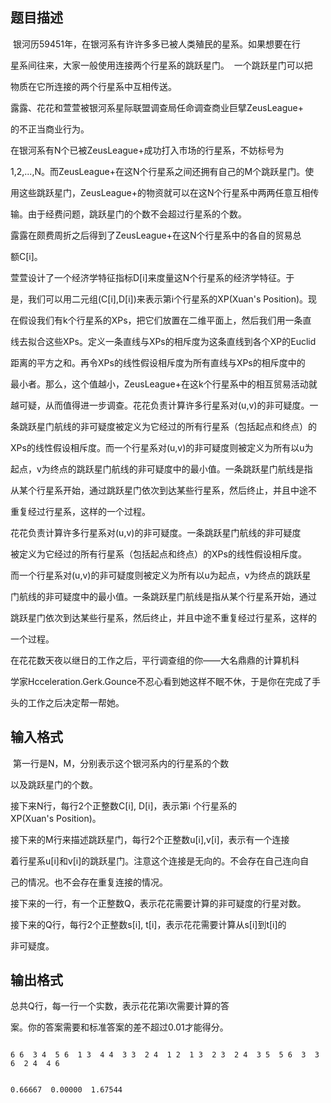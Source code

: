 ## 题目描述

<p> 银河历59451年，在银河系有许许多多已被人类殖民的星系。如果想要在行</p>
<div>
 星系间往来，大家一般使用连接两个行星系的跳跃星门。  一个跳跃星门可以把
</div>
<div>
 物质在它所连接的两个行星系中互相传送。
</div>
<div>
 露露、花花和萱萱被银河系星际联盟调查局任命调查商业巨擘ZeusLeague+
</div>
<div>
 的不正当商业行为。
</div>
<div>
 在银河系有N个已被ZeusLeague+成功打入市场的行星系，不妨标号为
</div>
<div>
 1,2,...,N。而ZeusLeague+在这N个行星系之间还拥有自己的M个跳跃星门。使
</div>
<div>
 用这些跳跃星门，ZeusLeague+的物资就可以在这N个行星系中两两任意互相传
</div>
<div>
 输。由于经费问题，跳跃星门的个数不会超过行星系的个数。
</div>
<div>
 露露在颇费周折之后得到了ZeusLeague+在这N个行星系中的各自的贸易总
</div>
<div>
 额C[i]。
</div>
<div>
 萱萱设计了一个经济学特征指标D[i]来度量这N个行星系的经济学特征。于
</div>
<div>
 是，我们可以用二元组(C[i],D[i])来表示第i个行星系的XP(Xuan's Position)。现
</div>
<div>
 在假设我们有k个行星系的XPs，把它们放置在二维平面上，然后我们用一条直
</div>
<div>
 线去拟合这些XPs。定义一条直线与XPs的相斥度为这条直线到各个XP的Euclid
</div>
<div>
 距离的平方之和。再令XPs的线性假设相斥度为所有直线与XPs的相斥度中的
</div>
<div>
 最小者。那么，这个值越小，ZeusLeague+在这k个行星系中的相互贸易活动就
</div>
<div>
 越可疑，从而值得进一步调查。花花负责计算许多行星系对(u,v)的非可疑度。一
</div>
<div>
 条跳跃星门航线的非可疑度被定义为它经过的所有行星系（包括起点和终点）的
</div>
<div>
 XPs的线性假设相斥度。而一个行星系对(u,v)的非可疑度则被定义为所有以u为
</div>
<div>
 起点，v为终点的跳跃星门航线的非可疑度中的最小值。一条跳跃星门航线是指
</div>
<div>
 从某个行星系开始，通过跳跃星门依次到达某些行星系，然后终止，并且中途不
</div>
<div>
 重复经过行星系，这样的一个过程。
</div>
<div>
 花花负责计算许多行星系对(u,v)的非可疑度。一条跳跃星门航线的非可疑度
</div>
<div>
 被定义为它经过的所有行星系（包括起点和终点）的XPs的线性假设相斥度。
</div>
<div>
 而一个行星系对(u,v)的非可疑度则被定义为所有以u为起点，v为终点的跳跃星
</div>
<div>
 门航线的非可疑度中的最小值。一条跳跃星门航线是指从某个行星系开始，通过
</div>
<div>
 跳跃星门依次到达某些行星系，然后终止，并且中途不重复经过行星系，这样的
</div>
<div>
 一个过程。
</div>
<div>
 在花花数天夜以继日的工作之后，平行调查组的你——大名鼎鼎的计算机科
</div>
<div>
 学家Hcceleration.Gerk.Gounce不忍心看到她这样不眠不休，于是你在完成了手
</div>
<div>
 头的工作之后决定帮一帮她。
</div>
<div></div>
<div></div>

## 输入格式

<p> 第一行是N，M，分别表示这个银河系内的行星系的个数</p>
<div>
 以及跳跃星门的个数。
</div>
<div>
 接下来N行，每行2个正整数C[i], D[i]，表示第i 个行星系的XP(Xuan's Position)。
</div>
<div>
 接下来的M行来描述跳跃星门，每行2个正整数u[i],v[i]，表示有一个连接
</div>
<div>
 着行星系u[i]和v[i]的跳跃星门。注意这个连接是无向的。不会存在自己连向自
</div>
<div>
 己的情况。也不会存在重复连接的情况。
</div>
<div>
 接下来的一行，有一个正整数Q，表示花花需要计算的非可疑度的行星对数。
</div>
<div>
 接下来的Q行，每行2个正整数s[i], t[i]，表示花花需要计算从s[i]到t[i]的
</div>
<div>
 非可疑度。
</div>
<div></div>

## 输出格式

<p>总共Q行，每一行一个实数，表示花花第i次需要计算的答</p>
<div>
 案。你的答案需要和标准答案的差不超过0.01才能得分。
</div>
<div></div>

```input1
6 6  3 4  5 6  1 3  4 4  3 3  2 4  1 2  1 3  2 3  2 4  3 5  5 6  3  3 6  2 4  4 6
```
```output1
0.66667  0.00000  1.67544
```
